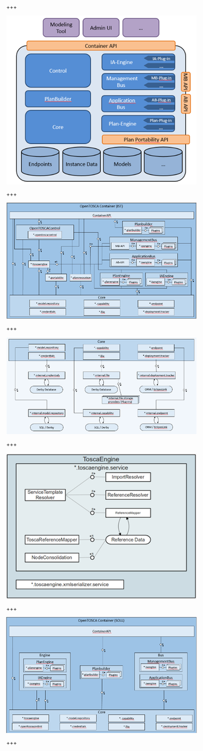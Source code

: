 +++

![ArchitekturContainerAPI](docs/graphics/ArchitekturContainerAPI.png)

+++

![ArchitekturOpenTOSCAContainerIST](docs/graphics/ArchitekturOpenTOSCAContainer(IST).png)

+++

![ArchitekturCore](docs/graphics/ArchitekturCore.png)

+++

![ArchitekturTOSCAEngine](docs/graphics/ArchitekturTOSCAEngine.png)

+++

![ArchitekturOpenTOSCAContainerSOLL](docs/graphics/ArchitekturOpenTOSCAContainer(SOLL).png)

+++
